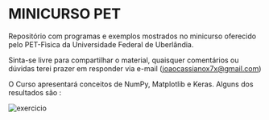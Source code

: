 # MINICURSO PET

Repositório com programas e exemplos mostrados no minicurso oferecido pelo PET-Fìsica da Universidade Federal de Uberlândia.

Sinta-se livre para compartilhar o material, quaisquer comentários ou dúvidas terei prazer em responder via e-mail (joaocassianox7x@gmail.com)

O Curso apresentará conceitos de NumPy, Matplotlib e Keras. Alguns dos resultados são :

![exercicio](exerciciojpg?raw=true "Title")
